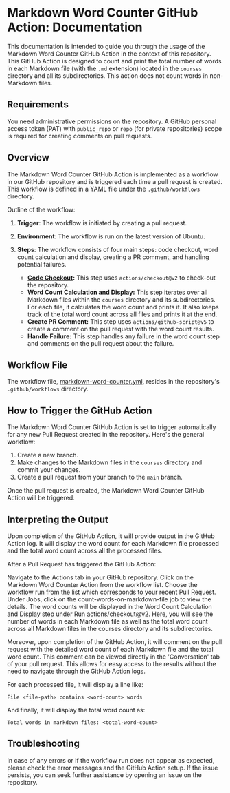 # Markdown Word Counter GitHub Action: Documentation

This documentation is intended to guide you through the usage of the Markdown Word Counter GitHub Action in the context of this repository. This GitHub Action is designed to count and print the total number of words in each Markdown file (with the `.md` extension) located in the `courses` directory and all its subdirectories. This action does not count words in non-Markdown files.

## Requirements

You need administrative permissions on the repository. A GitHub personal access token (PAT) with `public_repo` or `repo` (for private repositories) scope is required for creating comments on pull requests.

## Overview

The Markdown Word Counter GitHub Action is implemented as a workflow in our GitHub repository and is triggered each time a pull request is created. This workflow is defined in a YAML file under the `.github/workflows` directory.

Outline of the workflow:

1. **Trigger**: The workflow is initiated by creating a pull request.
2. **Environment**: The workflow is run on the latest version of Ubuntu.
3. **Steps**: The workflow consists of four main steps: code checkout, word count calculation and display, creating a PR comment, and handling potential failures.

    - **[Code Checkout](https://github.com/poojasekhar/Markdown-Word-Counter/blob/5a2db0910361499be10f112441ca5efa17d5f9eb/.github/workflows/markdown-word-counter.yml#L9-L10):** This step uses `actions/checkout@v2` to check-out the repository. 
    - **Word Count Calculation and Display:** This step iterates over all Markdown files within the `courses` directory and its subdirectories. For each file, it calculates the word count and prints it. It also keeps track of the total word count across all files and prints it at the end.
    - **Create PR Comment:** This step uses `actions/github-script@v5` to create a comment on the pull request with the word count results.
    - **Handle Failure:** This step handles any failure in the word count step and comments on the pull request about the failure.

## Workflow File

The workflow file, [markdown-word-counter.yml](.github/workflows/markdown-word-counter.yml), resides in the repository's `.github/workflows` directory. 

## How to Trigger the GitHub Action

The Markdown Word Counter GitHub Action is set to trigger automatically for any new Pull Request created in the repository. Here's the general workflow:

1. Create a new branch.
2. Make changes to the Markdown files in the `courses` directory and commit your changes.
3. Create a pull request from your branch to the `main` branch. 

Once the pull request is created, the Markdown Word Counter GitHub Action will be triggered.

## Interpreting the Output

Upon completion of the GitHub Action, it will provide output in the GitHub Action log. It will display the word count for each Markdown file processed and the total word count across all the processed files.

After a Pull Request has triggered the GitHub Action:

Navigate to the Actions tab in your GitHub repository.
Click on the Markdown Word Counter Action from the workflow list.
Choose the workflow run from the list which corresponds to your recent Pull Request.
Under Jobs, click on the count-words-on-markdown-file job to view the details.
The word counts will be displayed in the Word Count Calculation and Display step under Run actions/checkout@v2. Here, you will see the number of words in each Markdown file as well as the total word count across all Markdown files in the courses directory and its subdirectories.

Moreover, upon completion of the GitHub Action, it will comment on the pull request with the detailed word count of each Markdown file and the total word count. This comment can be viewed directly in the 'Conversation' tab of your pull request. This allows for easy access to the results without the need to navigate through the GitHub Action logs.

For each processed file, it will display a line like:

```
File <file-path> contains <word-count> words
```

And finally, it will display the total word count as:

```
Total words in markdown files: <total-word-count>
```

## Troubleshooting

In case of any errors or if the workflow run does not appear as expected, please check the error messages and the GitHub Action setup. If the issue persists, you can seek further assistance by opening an issue on the repository.

